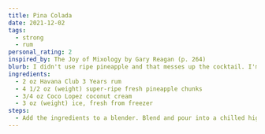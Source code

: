 ```yaml
---
title: Pina Colada
date: 2021-12-02
tags:
  - strong
  - rum
personal_rating: 2
inspired_by: The Joy of Mixology by Gary Reagan (p. 264)
blurb: I didn't use ripe pineapple and that messes up the cocktail. I'm going to have to try this one again...
ingredients:
  - 2 oz Havana Club 3 Years rum
  - 4 1/2 oz (weight) super-ripe fresh pineapple chunks
  - 3/4 oz Coco Lopez coconut cream
  - 3 oz (weight) ice, fresh from freezer
steps:
  - Add the ingredients to a blender. Blend and pour into a chilled highball glass.
---
```

